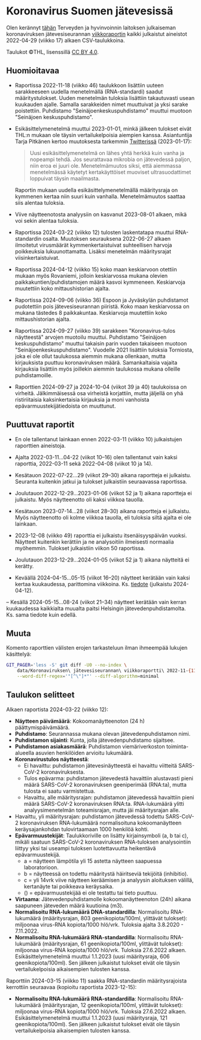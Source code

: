 # Koronavirus Suomen jätevesissä

Olen kerännyt [tähän](./data/) Terveyden ja hyvinvoinnin laitoksen julkaiseman koronaviruksen jätevesiseurannan [viikkoraportin](https://www.thl.fi/episeuranta/jatevesi/jatevesiseuranta_viikkoraportti.html) kaikki julkaistut aineistot 2022-04-29 (viikko 17) alkaen CSV-taulukkoina.

Taulukot ©THL, lisenssillä [CC BY 4.0](https://creativecommons.org/licenses/by/4.0/).


## Huomioitavaa

- Raportissa 2022-11-18 (viikko 46) taulukkoon lisättiin uuteen sarakkeeseen uudella menetelmällä (RNA-standardi) saadut määritystulokset. Uuden menetelmän tuloksia lisättiin takautuvasti usean kuukauden ajalle. Samalla sarakkeiden nimet muuttuivat ja yksi sarake poistettiin. Puhdistamo "Seinäjoenkeskuspuhdistamo" muuttui muotoon "Seinäjoen keskuspuhdistamo".

- Esikäsittelymenetelmä muuttui 2023-01-01, minkä jälkeen tulokset eivät THL:n mukaan ole täysin vertailukelpoisia aiempien kanssa. Asiantuntija Tarja Pitkänen kertoo muutoksesta tarkemmin [Twitterissä](https://nitter.net/TarjaPitkanen/status/1615355863530700801#m) (2023-01-17):

    > Uusi esikäsittelymenetelmä on lähes yhtä herkkä kuin vanha ja nopeampi tehdä. Jos seurattavaa mikrobia on jätevedessä paljon, niin eroa ei juuri ole. Menetelmämuutos siksi, että aiemmassa menetelmässä käytetyt kertakäyttöiset muoviset ultrasuodattimet loppuivat täysin maailmasta.

    Raportin mukaan uudella esikäsittelymenetelmällä määritysraja on kymmenen kertaa niin suuri kuin vanhalla. Menetelmämuutos saattaa siis alentaa tuloksia.

- Viive näytteenotosta analyysiin on kasvanut 2023-08-01 alkaen, mikä voi sekin alentaa tuloksia.

- Raportissa 2024-03-22 (viikko 12) tulosten laskentatapa muuttui RNA-standardin osalta. Muutoksen seurauksena 2022-06-27 alkaen ilmoitetut virusmäärät kymmenkertaistuivat suhteellisen harvoja poikkeuksia lukuunottamatta. Lisäksi menetelmän määritysrajat viisinkertaistuivat.

- Raportissa 2024-04-12 (viikko 15) koko maan keskiarvoon otettiin mukaan myös Rovaniemi, jolloin keskiarvossa mukana olevien paikkakuntien/puhdistamojen määrä kasvoi kymmeneen. Keskiarvoja muutettiin koko mittaushistorian ajalta.

- Raportissa 2024-09-06 (viikko 36) Espoon ja Jyväskylän puhdistamot pudotettiin pois jätevesiseurannan piiristä. Koko maan keskiarvossa on mukana tästedes 8 paikkakuntaa. Keskiarvoja muutettiin koko mittaushistorian ajalta.

- Raportissa 2024-09-27 (viikko 39) sarakkeen "Koronavirus-tulos näytteestä" arvojen muotoilu muuttui. Puhdistamo "Seinäjoen keskuspuhdistamo" muuttui takaisin parin vuoden takaiseen muotoon "Seinäjoenkeskuspuhdistamo". Vuodelle 2021 lisättiin tuloksia Torniosta, joka ei ole ollut taulukossa aiemmin mukana ollenkaan, mutta kirjauksista puuttuu koronaviruksen määrä. Samankaltaisia vajaita kirjauksia lisättiin myös joillekin aiemmin taulukossa mukana olleille puhdistamoille.

- Raporttien 2024-09-27 ja 2024-10-04 (viikot 39 ja 40) taulukoissa on virheitä. Jälkimmäisessä osa virheistä korjattiin, mutta jäljellä on yhä ristiriitaisia kaksinkertaisia kirjauksia ja moni vanhoista epävarmuustekijätiedoista on muuttunut.


## Puuttuvat raportit

- En ole tallentanut lainkaan ennen 2022-03-11 (viikko 10) julkaistujen raporttien aineistoja.

- Ajalta 2022-03-11...04-22 (viikot 10–16) olen tallentanut vain kaksi raporttia, 2022-03-11 sekä 2022-04-08 (viikot 10 ja 14).

- Kesätauon 2022-07-22...29  (viikot 29–30) aikana raportteja ei julkaistu. Seuranta kuitenkin jatkui ja tulokset julkaistiin seuraavassa raportissa.

- Joulutauon 2022-12-29...2023-01-06 (viikot 52 ja 1) aikana raportteja ei julkaistu. Myös näytteenotto oli kaksi viikkoa tauolla.

- Kesätauon 2023-07-14...28 (viikot 28–30) aikana raportteja ei julkaistu. Myös näytteenotto oli kolme viikkoa tauolla, eli tuloksia siltä ajalta ei ole lainkaan.

- 2023-12-08 (viikko 49) raporttia ei julkaistu itsenäisyyspäivän vuoksi. Näytteet kuitenkin kerättiin ja ne analysoitiin ilmeisesti normaalia myöhemmin. Tulokset julkaistiin viikon 50 raportissa.

- Joulutauon 2023-12-29...2024-01-05 (viikot 52 ja 1) aikana näytteitä ei kerätty.

- Keväällä 2024-04-15...05-15 (viikot 16–20) näytteet kerätään vain kaksi kertaa kuukaudessa, parittomina viikkoina. Ks. [tiedote](https://thl.fi/-/hengitystievirusten-jatevesiseurantaa-harvennetaan-kesaajaksi) (julkaistu 2024-04-12).

– Kesällä 2024-05-15...08-24 (viikot 21–34) näytteet kerätään vain kerran kuukaudessa kaikkialta muualta paitsi Helsingin jätevedenpuhdistamolta. Ks. sama tiedote kuin edellä.


## Muuta

Komento raporttien välisten erojen tarkasteluun ilman ihmeempää lukujen käsittelyä:
```sh
GIT_PAGER='less -S' git diff -U0 --no-index \
    data/Koronaviruksen\ jätevesiseurannan\ viikkoraportti\ 2022-11-{11,18}.csv \
    --word-diff-regex='"[^\"]*"' --diff-algorithm=minimal
```


## Taulukon selitteet

Alkaen raportista 2024-03-22 (viikko 12):

-   **Näytteen päivämäärä**: Kokoomanäytteenoton (24 h) päättymispäivämäärä.
-   **Puhdistamo**: Seurannassa mukana olevan jätevedenpuhdistamon nimi.
-   **Puhdistamon sijainti**: Kunta, jolla jätevedenpuhdistamo sijaitsee.
-   **Puhdistamon asiakasmäärä**: Puhdistamon viemäriverkoston toiminta-alueella asuvien henkilöiden arvioitu lukumäärä.
-   **Koronavirustulos näytteestä**:
    -   Ei havaittu: puhdistamon jätevesinäytteestä ei havaittu viitteitä SARS-CoV-2 koronaviruksesta.
    -   Tulos epävarma: puhdistamon jätevedestä havaittiin alustavasti pieni määrä SARS-CoV-2 koronaviruksen geeniperimää (RNA:ta), mutta tulosta ei saatu varmistettua.
    -   Havaittu, alle määritysrajan: puhdistamon jätevedessä havaittiin pieni määrä SARS-CoV-2 koronaviruksen RNA:ta. RNA-lukumäärä ylitti analyysimenetelmän toteamisrajan, mutta jäi määritysrajan alle.
-   Havaittu, yli määritysrajan: puhdistamon jätevedessä todettu SARS-CoV-2 koronaviruksen RNA-lukumäärä normalisoituna kokoomanäytteen keräysajankohdan tulovirtaamaan 1000 henkilöä kohti.
-   **Epävarmuustekijät**: Taulukkoriville on lisätty kirjainsymboli (a, b tai c), mikäli saatuun SARS-CoV-2 koronaviruksen RNA-tuloksen analysointiin liittyy yksi tai useampi tuloksen luotettavuutta heikentävä epävarmuustekijä.
    -   a = näytteen lämpötila yli 15 astetta näytteen saapuessa laboratorioon.
    -   b = näytteessä on todettu määritystä häiritseviä tekijöitä (inhibitio).
    -   c = yli 14vrk viive näytteen keräämisen ja analyysin aloituksen välillä, kertanäyte tai poikkeava keräysaika.
    -   () = epävarmuustekijää ei ole testattu tai tieto puuttuu.
-   **Virtaama**: Jätevedenpuhdistamolle kokoomanäytteenoton (24h) aikana saapuneen jäteveden määrä kuutioina (m3).
-   **Normalisoitu RNA-lukumäärä DNA-standardilla**: Normalisoitu RNA-lukumäärä (määritysrajan, 803 geenikopiota/100ml, ylittävät tulokset): miljoonaa virus-RNA kopiota/1000 hlö/vrk. Tuloksia ajalta 3.8.2020 - 7.11.2022.
-   **Normalisoitu RNA-lukumäärä RNA-standardilla**: Normalisoitu RNA-lukumäärä (määritysrajan, 61 geenikopiota/100ml, ylittävät tulokset): miljoonaa virus-RNA kopiota/1000 hlö/vrk. Tuloksia 27.6.2022 alkaen. Esikäsittelymenetelmä muuttui 1.1.2023 (uusi määritysraja, 606 geenikopiota/100ml). Sen jälkeen julkaistut tulokset eivät ole täysin vertailukelpoisia aikaisempien tulosten kanssa.

Raporttiin 2024-03-15 (viikko 11) saakka RNA-standardin määritysrajoista kerrottiin seuraavaa (kopioitu raportista 2023-12-15):

-   **Normalisoitu RNA-lukumäärä RNA-standardilla**: Normalisoitu RNA-lukumäärä (määritysrajan, 12 geenikopiota/100ml, ylittävät tulokset): miljoonaa virus-RNA kopiota/1000 hlö/vrk. Tuloksia 27.6.2022 alkaen. Esikäsittelymenetelmä muuttui 1.1.2023 (uusi määritysraja, 121 geenikopiota/100ml). Sen jälkeen julkaistut tulokset eivät ole täysin vertailukelpoisia aikaisempien tulosten kanssa.
